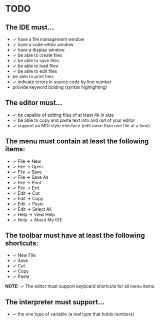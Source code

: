 # TODO

## The IDE must...

* ✓ have a file management window
* ✓ have a code editor window
* ✓ have a display window
* ✓ be able to create files
* ✓ be able to save files
* ✓ be able to load files
* ✓ be able to edit files
* be able to print files
* ✓ indicate errors in source code by line number
* provide keyword bolding (syntax highlighting)

## The editor must...

* ✓ be capable of editing files of at least 4k in size
* ✓ be able to copy and paste text into and out of your editor
* ✓ support an MDI style interface (edit more than one file at a time)

## The menu must contain at least the following items:

* ✓ File -> New
* ✓ File -> Open
* ✓ File -> Save
* ✓ File -> Save As
* ✓ File -> Print
* ✓ File -> Exit
* ✓ Edit -> Cut
* ✓ Edit -> Copy
* ✓ Edit -> Paste
* ✓ Edit -> Select All
* ✓ Help -> View Help
* ✓ Help -> About My IDE

## The toolbar must have at least the following shortcuts:

* ✓ New File
* ✓ Save
* ✓ Cut
* ✓ Copy
* ✓ Paste

**NOTE:** ✓ The editor must support keyboard shortcuts for all menu items.

## The interpreter must support...
* ✓ the one type of variable (a real type that holds numbers)